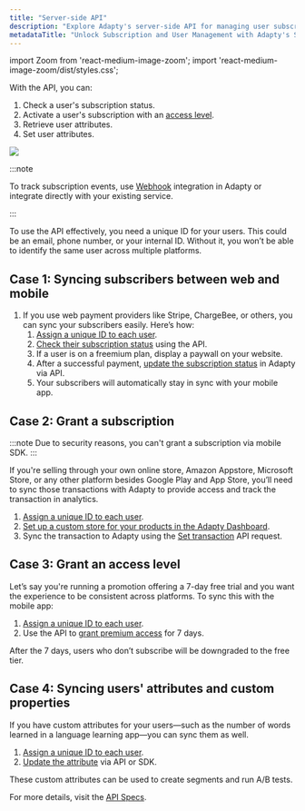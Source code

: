```yaml
---
title: "Server-side API"
description: "Explore Adapty's server-side API for managing user subscriptions, syncing subscribers across platforms, updating user attributes, and granting access levels. Learn how to integrate payments from web stores and customize user attributes for better segmentation and A/B testing."
metadataTitle: "Unlock Subscription and User Management with Adapty's Server-Side API"
---
```


import Zoom from 'react-medium-image-zoom';
import 'react-medium-image-zoom/dist/styles.css';

With the API, you can:

1. Check a user's subscription status.
2. Activate a user's subscription with an [access level](access-level).
3. Retrieve user attributes.
4. Set user attributes.

<Zoom>
  <img src={require('./img/server.webp').default}
  style={{
    border: '1px solid #727272', /* border width and color */
    width: '700px', /* image width */
    display: 'block', /* for alignment */
    margin: '0 auto' /* center alignment */
  }}
/>
</Zoom>

<p> </p>

:::note

To track subscription events, use [Webhook](webhook) integration in Adapty or integrate directly with your existing service.

:::

To use the API effectively, you need a unique ID for your users. This could be an email, phone number, or your internal ID. Without it, you won’t be able to identify the same user across multiple platforms.

## Case 1: Syncing subscribers between web and mobile

1. If you use web payment providers like Stripe, ChargeBee, or others, you can sync your subscribers easily. Here’s how:
   1. [Assign a unique ID to each user](identifying-users).
   2. [Check their subscription status](server-side-api-specs#retrieve-profile) using the API.
   3. If a user is on a freemium plan, display a paywall on your website.
   4. After a successful payment, [update the subscription status](server-side-api-specs#set-transaction) in Adapty via API.
   5. Your subscribers will automatically stay in sync with your mobile app.

## Case 2: Grant a subscription

:::note
Due to security reasons, you can't grant a subscription via mobile SDK.
::: 

If you're selling through your own online store, Amazon Appstore, Microsoft Store, or any other platform besides Google Play and App Store, you’ll need to sync those transactions with Adapty to provide access and track the transaction in analytics.

1. [Assign a unique ID to each user](identifying-users).
2. [Set up a custom store for your products in the Adapty Dashboard](initial-custom).
3. Sync the transaction to Adapty using the [Set transaction](server-side-api-specs#set-transaction) API request.

## Case 3: Grant an access level

Let’s say you're running a promotion offering a 7-day free trial and you want the experience to be consistent across platforms. To sync this with the mobile app:

1. [Assign a unique ID to each user](identifying-users).
2. Use the API to [grant premium access](server-side-api-specs#grant-access-level) for 7 days.

After the 7 days, users who don’t subscribe will be downgraded to the free tier.

## Case 4: Syncing users' attributes and custom properties

If you have custom attributes for your users—such as the number of words learned in a language learning app—you can sync them as well.

1. [Assign a unique ID to each user](identifying-users).
2. [Update the attribute](server-side-api-specs#update-profile) via API or SDK.

These custom attributes can be used to create segments and run A/B tests.

For more details, visit the [API Specs](server-side-api-specs).